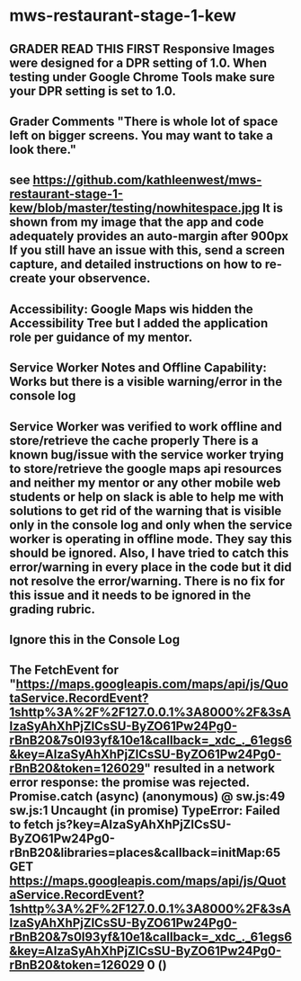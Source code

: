 # mws-restaurant-stage-1-kew
GRADER READ THIS FIRST
Responsive Images were designed for a DPR setting of 1.0. When testing under Google Chrome Tools make sure your DPR setting is set to 1.0.
-------------------------------------
Grader Comments
"There is whole lot of space left on bigger screens. You may want to take a look there."
-----
see https://github.com/kathleenwest/mws-restaurant-stage-1-kew/blob/master/testing/nowhitespace.jpg
It is shown from my image that the app and code adequately provides an auto-margin after 900px 
If you still have an issue with this, send a screen capture, and detailed instructions on how to re-create your observence.
-------------------------------------
Accessibility: Google Maps wis hidden the Accessibility Tree but I added the application role per guidance of my mentor. 
-------------------------------------
Service Worker Notes and Offline Capability: Works but there is a visible warning/error in the console log
--------------------------
Service Worker was verified to work offline and store/retrieve the cache properly
There is a known bug/issue with the service worker trying to store/retrieve the google maps api resources and neither my mentor or any other mobile web students or help on slack is able to help me with solutions to get rid of the warning that is visible only in the console log and only when the service worker is operating in offline mode. They say this should be ignored. Also, I have tried to catch this error/warning in every place in the code but it did not resolve the error/warning. There is no fix for this issue and it needs to be ignored in the grading rubric. 
---------------
Ignore this in the Console Log 
-----------------
The FetchEvent for "https://maps.googleapis.com/maps/api/js/QuotaService.RecordEvent?1shttp%3A%2F%2F127.0.0.1%3A8000%2F&3sAIzaSyAhXhPjZlCsSU-ByZO61Pw24Pg0-rBnB20&7s0l93yf&10e1&callback=_xdc_._61egs6&key=AIzaSyAhXhPjZlCsSU-ByZO61Pw24Pg0-rBnB20&token=126029" resulted in a network error response: the promise was rejected.
Promise.catch (async)
(anonymous) @ sw.js:49
sw.js:1 Uncaught (in promise) TypeError: Failed to fetch
js?key=AIzaSyAhXhPjZlCsSU-ByZO61Pw24Pg0-rBnB20&libraries=places&callback=initMap:65 GET https://maps.googleapis.com/maps/api/js/QuotaService.RecordEvent?1shttp%3A%2F%2F127.0.0.1%3A8000%2F&3sAIzaSyAhXhPjZlCsSU-ByZO61Pw24Pg0-rBnB20&7s0l93yf&10e1&callback=_xdc_._61egs6&key=AIzaSyAhXhPjZlCsSU-ByZO61Pw24Pg0-rBnB20&token=126029 0 ()
------------------

